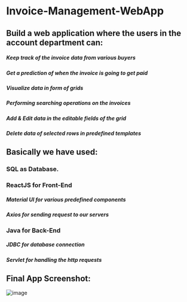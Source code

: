 # Invoice-Management-WebApp
## Build a web application where the users in the account department can:

##### Keep track of the invoice data from various buyers
##### Get a prediction of when the invoice is going to get paid
##### Visualize data in form of grids
##### Performing searching operations on the invoices
##### Add & Edit data in the editable fields of the grid
##### Delete data of selected rows in predefined templates

## Basically we have used:
### SQL as Database.

### ReactJS for Front-End

##### Material UI for various predefined components

##### Axios for sending request to our servers

### Java for Back-End

##### JDBC for database connection
##### Servlet for handling the http requests




## Final App Screenshot:

![image](https://user-images.githubusercontent.com/77227296/165530027-e2436a8a-edb2-4a90-82cc-22826dcbfb70.png)

